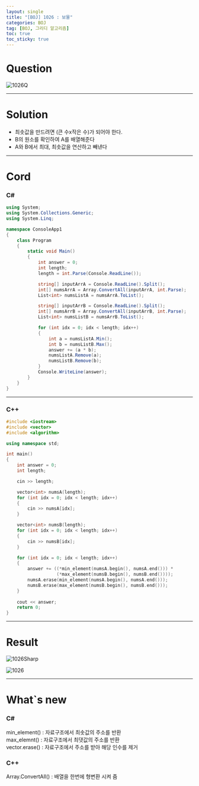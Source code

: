 ```yaml
---
layout: single
title: "[BOJ] 1026 : 보물"
categories: BOJ
tag: [BOJ, 그리디 알고리즘]
toc: true
toc_sticky: true
---
```


# Question
![1026Q](https://user-images.githubusercontent.com/97664446/169689975-3e130727-98b9-4b6a-b13d-a7e2871b3c17.PNG)

***

# Solution
- 최솟값을 만드려면 (큰 수x작은 수)가 되어야 한다.
- B의 원소를 확인하여 A를 배열해준다
- A와 B에서 최대, 최솟값을 연산하고 빼낸다

***

# Cord
### C#

```c#
using System;
using System.Collections.Generic;
using System.Linq;

namespace ConsoleApp1
{
    class Program
    {
        static void Main()
        {
            int answer = 0;
            int length;
            length = int.Parse(Console.ReadLine());

            string[] inputArrA = Console.ReadLine().Split();
            int[] numsArrA = Array.ConvertAll(inputArrA, int.Parse);
            List<int> numsListA = numsArrA.ToList();

            string[] inputArrB = Console.ReadLine().Split();
            int[] numsArrB = Array.ConvertAll(inputArrB, int.Parse);
            List<int> numsListB = numsArrB.ToList();

            for (int idx = 0; idx < length; idx++)
            {
                int a = numsListA.Min();
                int b = numsListB.Max();
                answer += (a * b);
                numsListA.Remove(a);
                numsListB.Remove(b);
            }
            Console.WriteLine(answer);
        }
    }
}
```

***

### C++

```c++
#include <iostream>
#include <vector>
#include <algorithm>

using namespace std;

int main()
{
    int answer = 0;
    int length;

    cin >> length;

    vector<int> numsA(length);
    for (int idx = 0; idx < length; idx++)
    {
        cin >> numsA[idx];
    }

    vector<int> numsB(length);
    for (int idx = 0; idx < length; idx++)
    {
        cin >> numsB[idx];
    }

    for (int idx = 0; idx < length; idx++)
    {
        answer += ((*min_element(numsA.begin(), numsA.end())) *
                   (*max_element(numsB.begin(), numsB.end())));
        numsA.erase(min_element(numsA.begin(), numsA.end()));
        numsB.erase(max_element(numsB.begin(), numsB.end()));
    }
    
    cout << answer;
    return 0;
}
```
***

# Result
![1026Sharp](https://user-images.githubusercontent.com/97664446/168412161-2f0d10f5-875f-4187-a0d5-d54190e01ec3.png)

![1026](https://user-images.githubusercontent.com/97664446/168412160-d60c0aa9-c26c-423c-b65d-20b3bf8d1e4e.PNG)

***

# What`s new
### C#
min_element() : 자료구조에서 최솟값의 주소를 반환 <br>
max_elemnt() : 자료구조에서 최댓값의 주소를 반환 <br>
vector.erase() : 자료구조에서 주소를 받아 해당 인수를 제거 <br>

### C++
Array.ConvertAll() : 배열을 한번에 형변환 시켜 줌 

